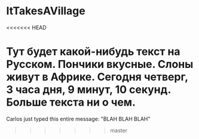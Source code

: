# ItTakesAVillage
<<<<<<< HEAD



Тут будет какой-нибудь текст на Русском. Пончики вкусные. Слоны живут в Африке. Сегодня четверг, 3 часа дня, 9 минут, 10 секунд. Больше текста ни о чем.
=======
Carlos just typed this entire message: "BLAH BLAH BLAH"
>>>>>>> master
